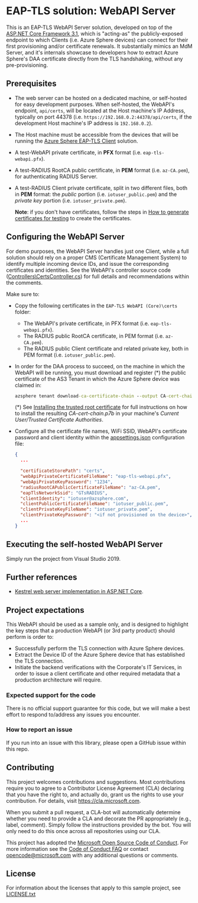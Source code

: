# EAP-TLS solution: WebAPI Server

This is an EAP-TLS WebAPI Server solution, developed on top of the [ASP.NET Core Framework 3.1](https://docs.microsoft.com/en-us/aspnet/core/?view=aspnetcore-3.1), which is "acting-as" the publicly-exposed endpoint to which Clients (i.e. Azure Sphere devices) can connect for their first provisioning and/or certificate renewals. It substantially mimics an MdM Server, and it's internals showcase to developers how to extract Azure Sphere's DAA certificate directly from the TLS handshaking, without any pre-provisioning.

## Prerequisites

- The web server can be hosted on a dedicated machine, or self-hosted for easy development purposes. When self-hosted, the WebAPI's endpoint, `api/certs`, will be located at the Host machine's IP Address, typically on port 44378 (i.e. `https://192.168.0.2:44378/api/certs`, if the development Host machine's IP address is `192.168.0.2`).
- The Host machine must be accessible from the devices that will be running the [Azure Sphere EAP-TLS&#32;Client](../EAP-TLS&#32;Client) solution.
- A test-WebAPI private certificate, in **PFX** format (i.e. `eap-tls-webapi.pfx`).
- A test-RADIUS RootCA public certificate, in **PEM** format (i.e. `az-CA.pem`), for authenticating RADIUS Server.
- A test-RADIUS Client private certificate, split in two different files, both in **PEM** format: the *public* portion (i.e. `iotuser_public.pem`) and the *private key* portion (i.e. `iotuser_private.pem`).

  **Note**: if you don't have certificates, follow the steps in [How to generate certificates for testing](https://github.com/Azure/azure-sphere-samples/tree/master/Samples/Certificates/Cert_HighLevelApp/get-certificates.md) to create the certificates.

## Configuring the WebAPI Server

For demo purposes, the WebAPI Server handles just one Client, while a full solution should rely on a proper CMS (Certificate Management System) to identify multiple incoming device IDs, and issue the corresponding certificates and identities. See the WebAPI's controller source code ([Controllers\CertsController.cs](./Controllers/CertsController.cs)) for full details and recommendations within the comments.

Make sure to:

- Copy the following certificates in the `EAP-TLS WebAPI (Core)\certs` folder:
  - The WebAPI's private certificate, in PFX format (i.e. `eap-tls-webapi.pfx`).
  - The RADIUS public RootCA certificate, in PEM format (i.e. `az-CA.pem`).
  - The RADIUS public Client certificate and related private key, both in PEM format (i.e. `iotuser_public.pem`).
- In order for the DAA process to succeed, on the machine in which the WebAPI will be running, you must download and register (*) the public certificate of the AS3 Tenant in which the Azure Sphere device was claimed in:

    ```cmd
    azsphere tenant download-ca-certificate-chain --output CA-cert-chain.p7b
    ```

    (*) See [Installing the trusted root certificate](https://docs.microsoft.com/en-us/skype-sdk/sdn/articles/installing-the-trusted-root-certificate) for full instructions on how to install the resulting *CA-cert-chain.p7b* in your machine's *Current User/Trusted Certificate Authorities*.

- Configure all the certificate file names, WiFi SSID, WebAPI's certificate password and client identity within the [appsettings.json](./appsettings.json) configuration file:

  ```json
  {
    ...

    "certificateStorePath": "certs",
    "webApiPrivateCertificateFileName": "eap-tls-webapi.pfx",
    "webApiPrivateKeyPassword": "1234",
    "radiusRootCAPublicCertificateFileName": "az-CA.pem",
    "eapTlsNetworkSsid": "GTsRADIUS",
    "clientIdentity": "iotuser@azsphere.com",
    "clientPublicCertificateFileName": "iotuser_public.pem",
    "clientPrivateKeyFileName": "iotuser_private.pem",
    "clientPrivateKeyPassword": "<if not provisioned on the device>",
    ...
  }
  ```

## Executing the self-hosted WebAPI Server

Simply run the project from Visual Studio 2019.

## Further references

- [Kestrel web server implementation in ASP.NET Core](https://docs.microsoft.com/en-us/aspnet/core/fundamentals/servers/kestrel?view=aspnetcore-3.1).


## Project expectations

This WebAPI should be used as a sample only, and is designed to highlight the key steps that a production WebAPI (or 3rd party product) should perform is order to:

- Successfully perform the TLS connection with Azure Sphere devices.
- Extract the Device ID of the Azure Sphere device that has established the TLS connection.
- Initiate the backend verifications with the Corporate's IT Services, in order to issue a client certificate and other required metadata that a production architecture will require.

### Expected support for the code

There is no official support guarantee for this code, but we will make a best effort to respond to/address any issues you encounter.

### How to report an issue

If you run into an issue with this library, please open a GitHub issue within this repo.

## Contributing

This project welcomes contributions and suggestions. Most contributions require you to
agree to a Contributor License Agreement (CLA) declaring that you have the right to,
and actually do, grant us the rights to use your contribution. For details, visit
https://cla.microsoft.com.

When you submit a pull request, a CLA-bot will automatically determine whether you need
to provide a CLA and decorate the PR appropriately (e.g., label, comment). Simply follow the
instructions provided by the bot. You will only need to do this once across all repositories using our CLA.

This project has adopted the [Microsoft Open Source Code of Conduct](https://opensource.microsoft.com/codeofconduct/).
For more information see the [Code of Conduct FAQ](https://opensource.microsoft.com/codeofconduct/faq/)
or contact [opencode@microsoft.com](mailto:opencode@microsoft.com) with any additional questions or comments.

## License

For information about the licenses that apply to this sample project, see [LICENSE.txt](../LICENSE.txt)
